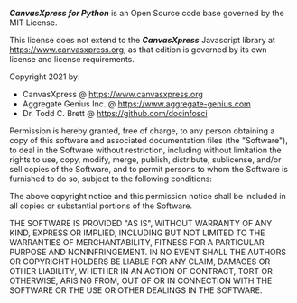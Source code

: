 ***CanvasXpress for Python*** is an Open Source code base governed by the MIT License.  

This license does not extend to the ***CanvasXpress*** Javascript library at https://www.canvasxpress.org, as that 
edition is governed by its own license and license requirements.

Copyright 2021 by:

- CanvasXpress @ https://www.canvasxpress.org
- Aggregate Genius Inc. @ https://www.aggregate-genius.com
- Dr. Todd C. Brett @ https://github.com/docinfosci

Permission is hereby granted, free of charge, to any person obtaining a copy of this software and associated 
documentation files (the "Software"), to deal in the Software without restriction, including without limitation the 
rights to use, copy, modify, merge, publish, distribute, sublicense, and/or sell copies of the Software, and to permit 
persons to whom the Software is furnished to do so, subject to the following conditions:

The above copyright notice and this permission notice shall be included in all copies or substantial portions of the 
Software.

THE SOFTWARE IS PROVIDED "AS IS", WITHOUT WARRANTY OF ANY KIND, EXPRESS OR IMPLIED, INCLUDING BUT NOT LIMITED TO THE 
WARRANTIES OF MERCHANTABILITY, FITNESS FOR A PARTICULAR PURPOSE AND NONINFRINGEMENT. IN NO EVENT SHALL THE AUTHORS OR 
COPYRIGHT HOLDERS BE LIABLE FOR ANY CLAIM, DAMAGES OR OTHER LIABILITY, WHETHER IN AN ACTION OF CONTRACT, TORT OR 
OTHERWISE, ARISING FROM, OUT OF OR IN CONNECTION WITH THE SOFTWARE OR THE USE OR OTHER DEALINGS IN THE SOFTWARE.

